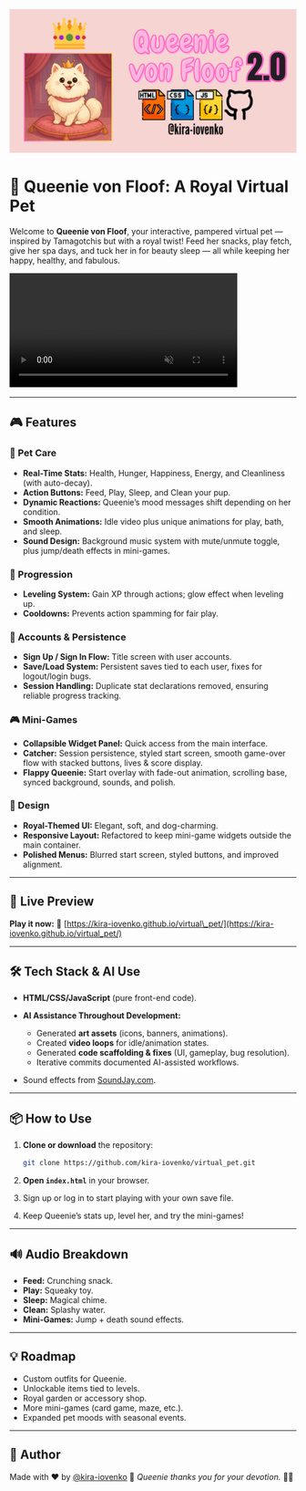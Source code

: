 ![Banner](https://github.com/kira-iovenko/virtual_pet/raw/main/newBanner.png)

# 👑 Queenie von Floof: A Royal Virtual Pet

Welcome to **Queenie von Floof**, your interactive, pampered virtual pet — inspired by Tamagotchis but with a royal twist! Feed her snacks, play fetch, give her spa days, and tuck her in for beauty sleep — all while keeping her happy, healthy, and fabulous.

<video width="400" autoplay loop muted>
  <source src="videos/thriving.mp4" type="video/mp4">
  Your browser does not support the video tag.
</video>

---

## 🎮 Features

### 🐾 Pet Care

* **Real-Time Stats:** Health, Hunger, Happiness, Energy, and Cleanliness (with auto-decay).
* **Action Buttons:** Feed, Play, Sleep, and Clean your pup.
* **Dynamic Reactions:** Queenie’s mood messages shift depending on her condition.
* **Smooth Animations:** Idle video plus unique animations for play, bath, and sleep.
* **Sound Design:** Background music system with mute/unmute toggle, plus jump/death effects in mini-games.

### 🌟 Progression

* **Leveling System:** Gain XP through actions; glow effect when leveling up.
* **Cooldowns:** Prevents action spamming for fair play.

### 👤 Accounts & Persistence

* **Sign Up / Sign In Flow:** Title screen with user accounts.
* **Save/Load System:** Persistent saves tied to each user, fixes for logout/login bugs.
* **Session Handling:** Duplicate stat declarations removed, ensuring reliable progress tracking.

### 🎮 Mini-Games

* **Collapsible Widget Panel:** Quick access from the main interface.
* **Catcher:** Session persistence, styled start screen, smooth game-over flow with stacked buttons, lives & score display.
* **Flappy Queenie:** Start overlay with fade-out animation, scrolling base, synced background, sounds, and polish.

### 🎨 Design

* **Royal-Themed UI:** Elegant, soft, and dog-charming.
* **Responsive Layout:** Refactored to keep mini-game widgets outside the main container.
* **Polished Menus:** Blurred start screen, styled buttons, and improved alignment.

---

## 🚀 Live Preview

**Play it now:**
🔗 [https://kira-iovenko.github.io/virtual\_pet/](https://kira-iovenko.github.io/virtual_pet/)

---

## 🛠️ Tech Stack & AI Use

* **HTML/CSS/JavaScript** (pure front-end code).
* **AI Assistance Throughout Development:**

  * Generated **art assets** (icons, banners, animations).
  * Created **video loops** for idle/animation states.
  * Generated **code scaffolding & fixes** (UI, gameplay, bug resolution).
  * Iterative commits documented AI-assisted workflows.
* Sound effects from [SoundJay.com](https://www.soundjay.com/).

---

## 📦 How to Use

1. **Clone or download** the repository:

   ```bash
   git clone https://github.com/kira-iovenko/virtual_pet.git
   ```
2. **Open `index.html`** in your browser.
3. Sign up or log in to start playing with your own save file.
4. Keep Queenie’s stats up, level her, and try the mini-games!

---

## 🔊 Audio Breakdown

* **Feed:** Crunching snack.
* **Play:** Squeaky toy.
* **Sleep:** Magical chime.
* **Clean:** Splashy water.
* **Mini-Games:** Jump + death sound effects.

---

## 💡 Roadmap

* Custom outfits for Queenie.
* Unlockable items tied to levels.
* Royal garden or accessory shop.
* More mini-games (card game, maze, etc.).
* Expanded pet moods with seasonal events.

---

## 🙌 Author

Made with ❤️ by [@kira-iovenko](https://github.com/kira-iovenko)
👑 *Queenie thanks you for your devotion.* 💖🐾
